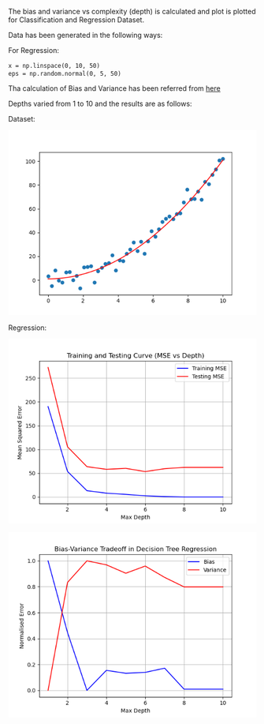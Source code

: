 The bias and variance vs complexity (depth) is calculated and plot is plotted for Classification and Regression Dataset.

Data has been generated in the following ways:

For Regression:
```python:
x = np.linspace(0, 10, 50)
eps = np.random.normal(0, 5, 50)
```

Tha calculation of Bias and Variance has been referred from [here](http://rasbt.github.io/mlxtend/user_guide/evaluate/bias_variance_decomp/)

Depths varied from 1 to 10 and the results are as follows:

Dataset:

![Alt text](q1_dataset.png)

Regression:

![Alt text](q1_depth_vs_mse.png)

![Alt text](q1_bias_var.png)